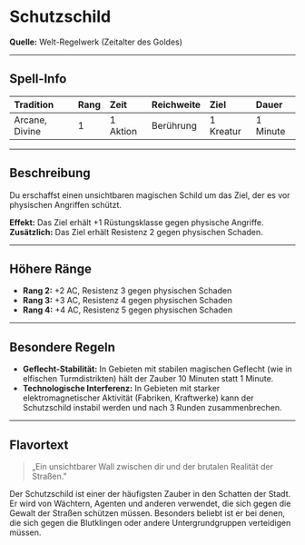 # **Schutzschild**
**Quelle:** Welt-Regelwerk (Zeitalter des Goldes)

---

## **Spell-Info**
| **Tradition** | **Rang** | **Zeit** | **Reichweite** | **Ziel** | **Dauer** |
|:--|:--|:--|:--|:--|:--|
| Arcane, Divine | 1 | 1 Aktion | Berührung | 1 Kreatur | 1 Minute |

---

## **Beschreibung**
Du erschaffst einen unsichtbaren magischen Schild um das Ziel, der es vor physischen Angriffen schützt.

**Effekt:** Das Ziel erhält +1 Rüstungsklasse gegen physische Angriffe.
**Zusätzlich:** Das Ziel erhält Resistenz 2 gegen physischen Schaden.

---

## **Höhere Ränge**
- **Rang 2:** +2 AC, Resistenz 3 gegen physischen Schaden
- **Rang 3:** +3 AC, Resistenz 4 gegen physischen Schaden
- **Rang 4:** +4 AC, Resistenz 5 gegen physischen Schaden

---

## **Besondere Regeln**
- **Geflecht-Stabilität:** In Gebieten mit stabilen magischen Geflecht (wie in elfischen Turmdistrikten) hält der Zauber 10 Minuten statt 1 Minute.
- **Technologische Interferenz:** In Gebieten mit starker elektromagnetischer Aktivität (Fabriken, Kraftwerke) kann der Schutzschild instabil werden und nach 3 Runden zusammenbrechen.

---

## **Flavortext**
> „Ein unsichtbarer Wall zwischen dir und der brutalen Realität der Straßen."

Der Schutzschild ist einer der häufigsten Zauber in den Schatten der Stadt. Er wird von Wächtern, Agenten und anderen verwendet, die sich gegen die Gewalt der Straßen schützen müssen. Besonders beliebt ist er bei denen, die sich gegen die Blutklingen oder andere Untergrundgruppen verteidigen müssen.
